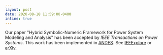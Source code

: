 ```yaml
---
layout: post
date: 2020-08-18 11:59:00-0400
inline: true
---
```


Our paper "Hybrid Symbolic-Numeric Framework for Power System Modeling and Analysis" has been accepted by _IEEE Transactions on Power Systems_. This work has been implemented in [ANDES](https://github.com/cuihantao/andes).
See [IEEExplore](https://ieeexplore.ieee.org/document/9169830) or [arXiv](https://arxiv.org/abs/2002.09455).
